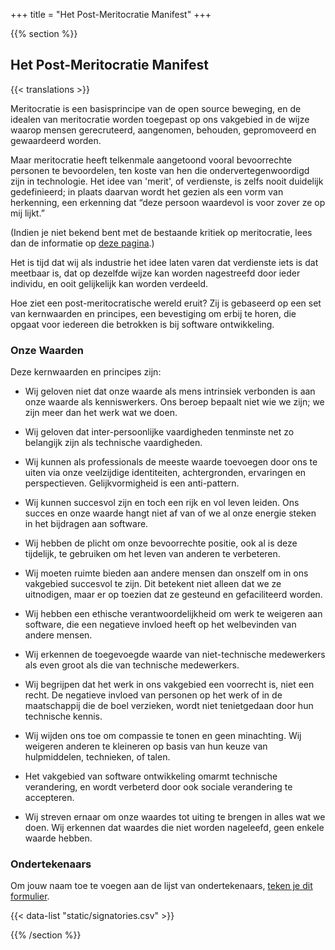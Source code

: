 +++
title = "Het Post-Meritocratie Manifest"
+++

{{% section %}}

## Het Post-Meritocratie Manifest

{{< translations >}}

Meritocratie is een basisprincipe van de open source beweging, en de idealen van meritocratie worden toegepast op ons vakgebied in de wijze waarop mensen gerecruteerd, aangenomen, behouden, gepromoveerd en gewaardeerd worden.

Maar meritocratie heeft telkenmale aangetoond vooral bevoorrechte personen te bevoordelen, ten koste van hen die ondervertegenwoordigd zijn in technologie. Het idee van 'merit', of verdienste, is zelfs nooit duidelijk gedefinieerd; in plaats daarvan wordt het gezien als een vorm van herkenning, een erkenning dat “deze persoon waardevol is voor zover ze op mij lijkt.”

(Indien je niet bekend bent met de bestaande kritiek op meritocratie, lees dan de informatie op <a href="/meritocracy/">deze pagina</a>.)

Het is tijd dat wij als industrie het idee laten varen dat verdienste iets is dat meetbaar is, dat op dezelfde wijze kan worden nagestreefd door ieder individu, en ooit gelijkelijk kan worden verdeeld.

Hoe ziet een post-meritocratische wereld eruit? Zij is gebaseerd op een set van kernwaarden en principes, een bevestiging om erbij te horen, die opgaat voor iedereen die betrokken is bij software ontwikkeling.

### Onze Waarden

Deze kernwaarden en principes zijn:

* Wij geloven niet dat onze waarde als mens intrinsiek verbonden is aan onze waarde als kenniswerkers. Ons beroep bepaalt niet wie we zijn; we zijn meer dan het werk wat we doen.

* Wij geloven dat inter-persoonlijke vaardigheden tenminste net zo belangijk zijn als technische vaardigheden.

* Wij kunnen als professionals de meeste waarde toevoegen door ons te uiten via onze veelzijdige identiteiten, achtergronden, ervaringen en perspectieven. Gelijkvormigheid is een anti-pattern.

* Wij kunnen succesvol zijn en toch een rijk en vol leven leiden. Ons succes en onze waarde hangt niet af van of we al onze energie steken in het bijdragen aan software.

* Wij hebben de plicht om onze bevoorrechte positie, ook al is deze tijdelijk, te gebruiken om het leven van anderen te verbeteren.

* Wij moeten ruimte bieden aan andere mensen dan onszelf om in ons vakgebied succesvol te zijn. Dit betekent niet alleen dat we ze uitnodigen, maar er op toezien dat ze gesteund en gefaciliteerd worden.

* Wij hebben een ethische verantwoordelijkheid om werk te weigeren aan software, die een negatieve invloed heeft op het welbevinden van andere mensen.

* Wij erkennen de toegevoegde waarde van niet-technische medewerkers als even groot als die van technische medewerkers.

* Wij begrijpen dat het werk in ons vakgebied een voorrecht is, niet een recht. De negatieve invloed van personen op het werk of in de maatschappij die de boel verzieken, wordt niet tenietgedaan door hun technische kennis.

* Wij wijden ons toe om compassie te tonen en geen minachting. Wij weigeren anderen te kleineren op basis van hun keuze van hulpmiddelen, technieken, of talen.

* Het vakgebied van software ontwikkeling omarmt technische verandering, en wordt verbeterd door ook sociale verandering te accepteren.

* Wij streven ernaar om onze waardes tot uiting te brengen in alles wat we doen. Wij erkennen dat waardes die niet worden nageleefd, geen enkele waarde hebben.

### Ondertekenaars

<p class="callout">
  Om jouw naam toe te voegen aan de lijst van ondertekenaars, <a href="https://goo.gl/forms/9JT45K1iuKcBSPFj2">teken je dit formulier</a>.
</p>

{{< data-list "static/signatories.csv" >}}

{{% /section %}}
